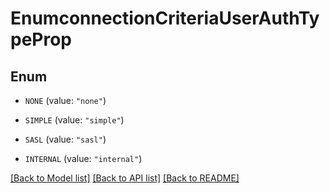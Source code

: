 # EnumconnectionCriteriaUserAuthTypeProp

## Enum


* `NONE` (value: `"none"`)

* `SIMPLE` (value: `"simple"`)

* `SASL` (value: `"sasl"`)

* `INTERNAL` (value: `"internal"`)


[[Back to Model list]](../README.md#documentation-for-models) [[Back to API list]](../README.md#documentation-for-api-endpoints) [[Back to README]](../README.md)



